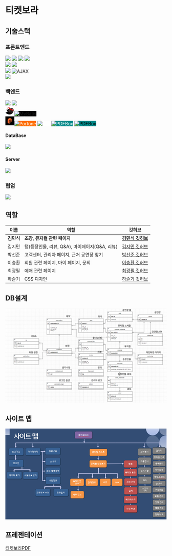 # 티켓보라


## 기술스택

### 프론트엔드

<div>
  <img src="https://img.shields.io/badge/JSP-%23007396.svg?&style=for-the-badge&logo=java&logoColor=white" />
  <img src="https://img.shields.io/badge/html5-%23E34F26.svg?&style=for-the-badge&logo=html5&logoColor=white" />
  <img src="https://img.shields.io/badge/css3-%231572B6.svg?&style=for-the-badge&logo=css3&logoColor=white" />
  <img src="https://img.shields.io/badge/javascript-%23F7DF1E.svg?&style=for-the-badge&logo=javascript&logoColor=black" /> <br>
  <img src="https://img.shields.io/badge/bootstrap-%237952B3.svg?&style=for-the-badge&logo=bootstrap&logoColor=white" />
  <img src="https://img.shields.io/badge/swiper-%236332F6.svg?&style=for-the-badge&logo=swiper&logoColor=white" /> <br>
  <img src="https://img.shields.io/badge/jquery-%230769AD.svg?&style=for-the-badge&logo=jquery&logoColor=white" />
  <img src="https://img.shields.io/badge/AJAX-4BC51D?style=for-the-badge" alt="AJAX"> <br>
  <img src="https://img.shields.io/badge/Kakao_Map_API-%23FFCD00.svg?&style=for-the-badge&logo=kakao&logoColor=black" />
</div>

### 백엔드

<div>
  <img src="https://img.shields.io/badge/spring-%236DB33F.svg?&style=for-the-badge&logo=spring&logoColor=white" />
  <img src="https://img.shields.io/badge/SpringSecurity-%236DB33F.svg?&style=for-the-badge&logo=springsecurity&logoColor=white" /> <br>
  <img src = "https://github.com/rlaalstlr09/Musical/blob/main/portfolio/mybatis.png" style="width:28px; height:28px;"><img src="https://img.shields.io/badge/MyBatis-ffffff?style=for-the-badge&logo=none" alt="MyBatis" style="background-color: #000000; color: balck;"> <br>
  <img src = "https://github.com/rlaalstlr09/Musical/blob/main/portfolio/portone.jpg" style="width:28px; height:28px;"><img src="https://img.shields.io/badge/Portone-black?style=for-the-badge&logo=none" alt="Portone" style="background-color: #FE6E00; color: white;">
  <img src="https://img.shields.io/badge/Apache--POI-black?style=for-the-badge&logo=none" alt="POI" style="background-color: white; color: white;">
  <img src="https://img.shields.io/badge/PDFBox-008B8B?style=for-the-badge&logo=none" alt="PDFBox" style="background-color: #008B8B; color: white;">
  <img src="https://img.shields.io/badge/ImageIO-eeeeee?style=for-the-badge&logo=none" alt="PDFBox" style="background-color: #008B8B; color: black;">
  

  #### DataBase
  <img src="https://img.shields.io/badge/Oracle_DB-%23F80000.svg?&style=for-the-badge&logo=oracle&logoColor=white" />

  #### Server
<img src="https://img.shields.io/badge/Apache_Tomcat%20tomcat-%23F8DC75.svg?&style=for-the-badge&logo=apache%20tomcat&logoColor=black" />
  
</div>





### 협업

<img src="https://img.shields.io/badge/github-%23181717.svg?&style=for-the-badge&logo=github&logoColor=white" />

## 역할
| 이름 | 역할  | 깃허브 |
|-------|-------|-------|
| **김민식** | **조장, 뮤지컬 관련 페이지** | [**김민식 깃허브**](github.com/rlaalstlr09) |
| 김지민 | 탭(등장인물, 리뷰, Q&A), 마이페이지(Q&A, 리뷰) | [김지민 깃허브](github.com/danlacode) |
| 박선준 | 고객센터, 관리자 페이지, 근처 공연장 찾기 | [박선준 깃허브](github.com/danlacode) |
| 이승환 | 회원 관련 페이지, 마이 페이지, 문의 | [이승환 깃허브](github.com/danlacode) |
| 최광필 | 예매 관련 페이지 | [최광필 깃허브](github.com/danlacode) |
| 하슬기 | CSS 디자인 | [하슬기 깃허브](github.com/danlacode) |


## DB설계
![ERD](https://github.com/rlaalstlr09/Musical/blob/main/portfolio/ER%EB%8B%A4%EC%9D%B4%EC%96%B4%EA%B7%B8%EB%9E%A8.png)
## 사이트 맵
![SITEMAP](https://github.com/rlaalstlr09/Musical/blob/main/portfolio/%EC%82%AC%EC%9D%B4%ED%8A%B8%EB%A7%B5.png)
## 프레젠테이션
[티켓보라PDF](https://github.com/rlaalstlr09/Musical/blob/main/portfolio/%ED%8B%B0%EC%BC%93%EB%B3%B4%EB%9D%BC.pdf)
